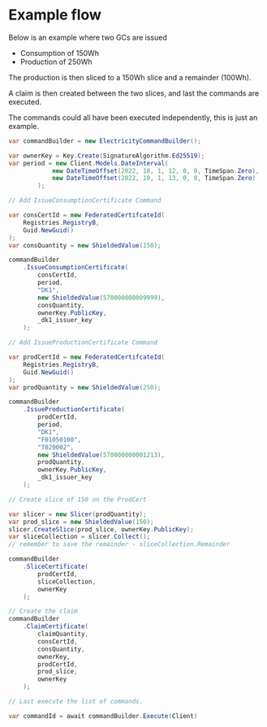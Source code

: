 # Example flow

Below is an example where two GCs are issued

- Consumption of 150Wh
- Production of 250Wh

The production is then sliced to a 150Wh slice and a remainder (100Wh).

A claim is then created between the two slices, and last the commands are executed.

The commands could all have been executed independently, this is just an example.

```csharp
var commandBuilder = new ElectricityCommandBuilder();

var ownerKey = Key.Create(SignatureAlgorithm.Ed25519);
var period = new Client.Models.DateInterval(
            new DateTimeOffset(2022, 10, 1, 12, 0, 0, TimeSpan.Zero),
            new DateTimeOffset(2022, 10, 1, 13, 0, 0, TimeSpan.Zero)
        );

// Add IssueConsumptionCertificate Command

var consCertId = new FederatedCertifcateId(
    Registries.RegistryB,
    Guid.NewGuid()
);
var consQuantity = new ShieldedValue(150);

commandBuilder
    .IssueConsumptionCertificate(
        consCertId,
        period,
        "DK1",
        new ShieldedValue(570000000009999),
        consQuantity,
        ownerKey.PublicKey,
        _dk1_issuer_key
    );

// Add IssueProductionCertificate Command

var prodCertId = new FederatedCertifcateId(
    Registries.RegistryB,
    Guid.NewGuid()
);
var prodQuantity = new ShieldedValue(250);

commandBuilder
    .IssueProductionCertificate(
        prodCertId,
        period,
        "DK1",
        "F01050100",
        "T020002",
        new ShieldedValue(570000000001213),
        prodQuantity,
        ownerKey.PublicKey,
        _dk1_issuer_key
    );

// Create slice of 150 on the ProdCert

var slicer = new Slicer(prodQuantity);
var prod_slice = new ShieldedValue(150);
slicer.CreateSlice(prod_slice, ownerKey.PublicKey);
var sliceCollection = slicer.Collect();
// remember to save the remainder - sliceCollection.Remainder

commandBuilder
    .SliceCertificate(
        prodCertId,
        sliceCollection,
        ownerKey
    );

// Create the claim
commandBuilder
    .ClaimCertificate(
        claimQuantity,
        consCertId,
        consQuantity,
        ownerKey,
        prodCertId,
        prod_slice,
        ownerKey
    );

// Last execute the list of commands.

var commandId = await commandBuilder.Execute(Client)
```

